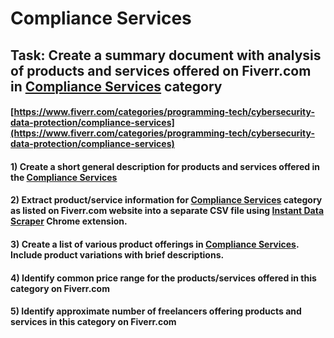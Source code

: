# Compliance Services
## Task: Create a summary document with analysis of products and services offered on Fiverr.com in [Compliance Services](https://www.fiverr.com/categories/programming-tech/cybersecurity-data-protection/compliance-services) category
#### [https://www.fiverr.com/categories/programming-tech/cybersecurity-data-protection/compliance-services](https://www.fiverr.com/categories/programming-tech/cybersecurity-data-protection/compliance-services)
#### 1) Create a short general description for products and services offered in the [Compliance Services](https://www.fiverr.com/categories/programming-tech/cybersecurity-data-protection/compliance-services)
#### 2) Extract product/service information for [Compliance Services](https://www.fiverr.com/categories/programming-tech/cybersecurity-data-protection/compliance-services) category as listed on Fiverr.com website into a separate CSV file using [Instant Data Scraper](https://chrome.google.com/webstore/detail/instant-data-scraper/ofaokhiedipichpaobibbnahnkdoiiah) Chrome extension.
#### 3) Create a list of various product offerings in [Compliance Services](https://www.fiverr.com/categories/programming-tech/cybersecurity-data-protection/compliance-services). Include product variations with brief descriptions.
#### 4) Identify common price range for the products/services offered in this category on Fiverr.com
#### 5) Identify approximate number of freelancers offering products and services in this category on Fiverr.com
